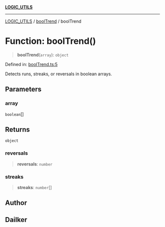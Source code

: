 [**LOGIC_UTILS**](../../README.md)

***

[LOGIC_UTILS](../../README.md) / [boolTrend](../README.md) / boolTrend

# Function: boolTrend()

> **boolTrend**(`array`): `object`

Defined in: [boolTrend.ts:5](https://github.com/dailker/everyutil/blob/2a1290e25c1270a5e1af64099b97f8d5fc086e59/src/logic/boolTrend.ts#L5)

Detects runs, streaks, or reversals in boolean arrays.

## Parameters

### array

`boolean`[]

## Returns

`object`

### reversals

> **reversals**: `number`

### streaks

> **streaks**: `number`[]

## Author

## Dailker
